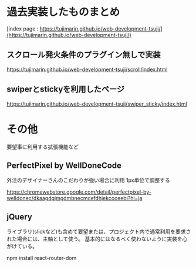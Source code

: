 # 過去実装したものまとめ

[index page : https://tujimarin.github.io/web-development-tsuji/](https://tujimarin.github.io/web-development-tsuji/)

## スクロール発火条件のプラグイン無しで実装

<https://tujimarin.github.io/web-development-tsuji/scroll/index.html>

## swiperとstickyを利用したページ

<https://tujimarin.github.io/web-development-tsuji/swiper_sticky/index.html>

# その他

要望事に利用する拡張機能など

## PerfectPixel by WellDoneCode

外注のデザイナーさんのこだわりが強い場合に利用
1px単位で調整する

<https://chromewebstore.google.com/detail/perfectpixel-by-welldonec/dkaagdgjmgdmbnecmcefdhjekcoceebi?hl=ja>

## jQuery

ライブラリ(slickなど)も含めて要望または、プロジェクト内で通常利用を要求された場合には、主軸として使う。
基本的にはなるべく使わないように実装を心がけている。



npm install react-router-dom
